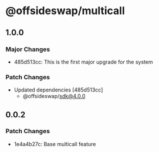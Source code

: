 # @offsideswap/multicall

## 1.0.0

### Major Changes

- 485d513cc: This is the first major upgrade for the system

### Patch Changes

- Updated dependencies [485d513cc]
  - @offsideswap/sdk@4.0.0

## 0.0.2

### Patch Changes

- 1e4a4b27c: Base multicall feature
